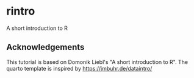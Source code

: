 # rintro
A short introduction to R

## Acknowledgements

This tutorial is based on Domonik Liebl's "A short introduction to R". The quarto template is inspired by https://jmbuhr.de/dataintro/
